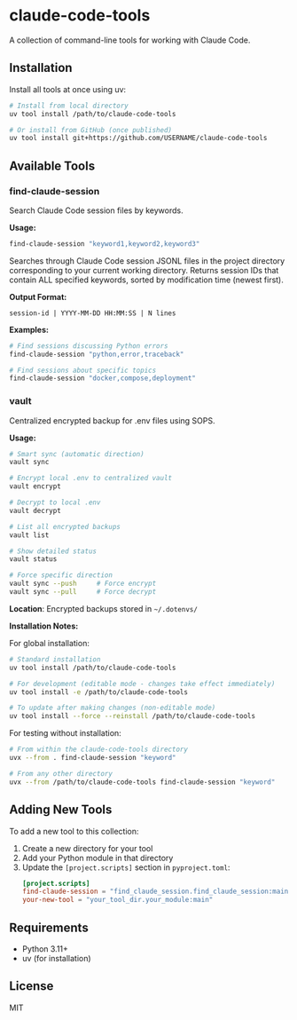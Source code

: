 # claude-code-tools

A collection of command-line tools for working with Claude Code.

## Installation

Install all tools at once using uv:

```bash
# Install from local directory
uv tool install /path/to/claude-code-tools

# Or install from GitHub (once published)
uv tool install git+https://github.com/USERNAME/claude-code-tools
```

## Available Tools

### find-claude-session

Search Claude Code session files by keywords.

**Usage:**
```bash
find-claude-session "keyword1,keyword2,keyword3"
```

Searches through Claude Code session JSONL files in the project directory corresponding to your current working directory. Returns session IDs that contain ALL specified keywords, sorted by modification time (newest first).

**Output Format:**
```
session-id | YYYY-MM-DD HH:MM:SS | N lines
```

**Examples:**
```bash
# Find sessions discussing Python errors
find-claude-session "python,error,traceback"

# Find sessions about specific topics
find-claude-session "docker,compose,deployment"
```

### vault

Centralized encrypted backup for .env files using SOPS.

**Usage:**
```bash
# Smart sync (automatic direction)
vault sync

# Encrypt local .env to centralized vault
vault encrypt

# Decrypt to local .env  
vault decrypt

# List all encrypted backups
vault list

# Show detailed status
vault status

# Force specific direction
vault sync --push     # Force encrypt
vault sync --pull     # Force decrypt
```

**Location**: Encrypted backups stored in `~/.dotenvs/`

**Installation Notes:**

For global installation:
```bash
# Standard installation
uv tool install /path/to/claude-code-tools

# For development (editable mode - changes take effect immediately)
uv tool install -e /path/to/claude-code-tools

# To update after making changes (non-editable mode)
uv tool install --force --reinstall /path/to/claude-code-tools
```

For testing without installation:
```bash
# From within the claude-code-tools directory
uvx --from . find-claude-session "keyword"

# From any other directory
uvx --from /path/to/claude-code-tools find-claude-session "keyword"
```

## Adding New Tools

To add a new tool to this collection:

1. Create a new directory for your tool
2. Add your Python module in that directory
3. Update the `[project.scripts]` section in `pyproject.toml`:
   ```toml
   [project.scripts]
   find-claude-session = "find_claude_session.find_claude_session:main"
   your-new-tool = "your_tool_dir.your_module:main"
   ```

## Requirements

- Python 3.11+
- uv (for installation)

## License

MIT